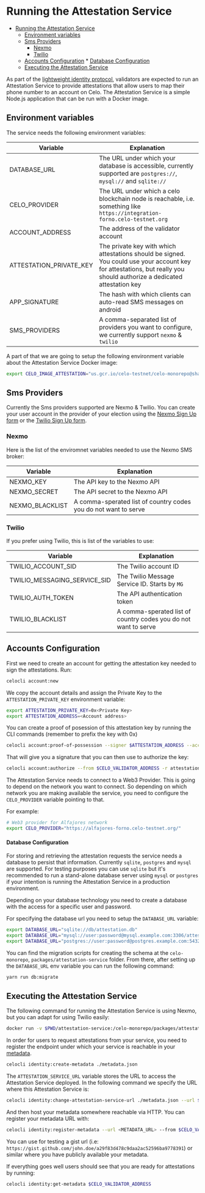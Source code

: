 # Running the Attestation Service

- [Running the Attestation Service](#running-the-attestation-service)
  - [Environment variables](#environment-variables)
  - [Sms Providers](#sms-providers)
    - [Nexmo](#nexmo)
    - [Twilio](#twilio)
  - [Accounts Configuration](#accounts-configuration) \* [Database Configuration](#database-configuration)
  - [Executing the Attestation Service](#executing-the-attestation-service)

As part of the [lightweight identity protocol](/celo-codebase/protocol/identity), validators are expected to run an Attestation Service to provide attestations that allow users to map their phone number to an account on Celo. The Attestation Service is a simple Node.js application that can be run with a Docker image.

## Environment variables

The service needs the following environment variables:

| Variable                | Explanation                                                                                                                                                            |
| ----------------------- | ---------------------------------------------------------------------------------------------------------------------------------------------------------------------- |
| DATABASE_URL            | The URL under which your database is accessible, currently supported are `postgres://`, `mysql://` and `sqlite://`                                                     |  |
| CELO_PROVIDER           | The URL under which a celo blockchain node is reachable, i.e. something like `https://integration-forno.celo-testnet.org`                                              |  |
| ACCOUNT_ADDRESS         | The address of the validator account                                                                                                                                   |  |
| ATTESTATION_PRIVATE_KEY | The private key with which attestations should be signed. You could use your account key for attestations, but really you should authorize a dedicated attestation key |  |
| APP_SIGNATURE           | The hash with which clients can auto-read SMS messages on android                                                                                                      |  |
| SMS_PROVIDERS           | A comma-separated list of providers you want to configure, we currently support `nexmo` & `twilio`                                                                     |  |

A part of that we are going to setup the following environment variable about the Attestation Service Docker image:

```bash
export CELO_IMAGE_ATTESTATION="us.gcr.io/celo-testnet/celo-monorepo@sha256:708ea8b24736a755c4dd3792e8973a6f0bf92b1f91edceb8e0b603ad66f2d70c"
```

## Sms Providers

Currently the Sms providers supported are Nexmo & Twilio. You can create your user account in the provider of your election using the [Nexmo Sign Up form](https://dashboard.nexmo.com/sign-up) or the [Twilio Sign Up form](https://www.twilio.com/try-twilio).

### Nexmo

Here is the list of the enviromnet variables needed to use the Nexmo SMS broker:

| Variable        | Explanation                                                     |
| --------------- | --------------------------------------------------------------- |
| NEXMO_KEY       | The API key to the Nexmo API                                    |
| NEXMO_SECRET    | The API secret to the Nexmo API                                 |
| NEXMO_BLACKLIST | A comma-sperated list of country codes you do not want to serve |

### Twilio

If you prefer using Twilio, this is list of the variables to use:

| Variable                     | Explanation                                                     |
| ---------------------------- | --------------------------------------------------------------- |
| TWILIO_ACCOUNT_SID           | The Twilio account ID                                           |
| TWILIO_MESSAGING_SERVICE_SID | The Twilio Message Service ID. Starts by `MG`                   |
| TWILIO_AUTH_TOKEN            | The API authentication token                                    |
| TWILIO_BLACKLIST             | A comma-sperated list of country codes you do not want to serve |

## Accounts Configuration

First we need to create an account for getting the attestation key needed to sign the attestations. Run:

```bash
celocli account:new
```

We copy the account details and assign the Private Key to the `ATTESTATION_PRIVATE_KEY` environment variable:

```bash
export ATTESTATION_PRIVATE_KEY=0x<Private Key>
export ATTESTATION_ADDRESS=<Account address>
```

You can create a proof of posession of this attestation key by running the CLI commands (remember to prefix the key with 0x)

```bash
celocli account:proof-of-possession --signer $ATTESTATION_ADDRESS --account $CELO_VALIDATOR_ADDRESS --privateKey $ATTESTATION_PRIVATE_KEY
```

That will give you a signature that you can then use to authorize the key:

```bash
celocli account:authorize --from $CELO_VALIDATOR_ADDRESS -r attestation --pop SIGNATURE --signer $ATTESTATION_ADDRESS
```

The Attestation Service needs to connect to a Web3 Provider. This is going to depend on the network you want to connect. So depending on which network you are making available the service, you need to configure the `CELO_PROVIDER` variable pointing to that.

For example:

```bash
# Web3 provider for Alfajores network
export CELO_PROVIDER="https://alfajores-forno.celo-testnet.org/"
```

#### Database Configuration

For storing and retrieving the attestation requests the service needs a database to persist that information. Currently `sqlite`, `postgres` and `mysql` are supported. For testing purposes you can use `sqlite` but it's recommended to run a stand-alone database server using `mysql` or `postgres` if your intention is running the Attestation Service in a production environment.

Depending on your database technology you need to create a database with the access for a specific user and password.

For specifying the database url you need to setup the `DATABASE_URL` variable:

```bash
export DATABASE_URL="sqlite://db/attestation.db"
export DATABASE_URL="mysql://user:password@mysql.example.com:3306/attestation-service"
export DATABASE_URL="postgres://user:password@postgres.example.com:5432/attestation-service"
```

You can find the migration scripts for creating the schema at the `celo-monorepo`, `packages/attestation-service` folder. From there, after setting up the `DATABASE_URL` env variable you can run the following command:

```bash
yarn run db:migrate
```

## Executing the Attestation Service

The following command for running the Attestation Service is using Nexmo, but you can adapt for using Twilio easily:

```bash
docker run -v $PWD/attestation-service:/celo-monorepo/packages/attestation-service/db --name -d --restart always --entrypoint /bin/bash -e ATTESTATION_KEY=$ATTESTATION_PRIVATE_KEY -e ACCOUNT_ADDRESS=$CELO_VALIDATOR_ADDRESS -e CELO_PROVIDER=$CELO_PROVIDER -e DATABASE_URL=$DATABASE_URL -e SMS_PROVIDERS=nexmo -e NEXMO_KEY=$NEXMO_KEY -e NEXMO_SECRET=$NEXMO_SECRET -e NEXMO_BLACKLIST=$NEXMO_BLACKLIST  -d -p 3000:80 $CELO_IMAGE_ATTESTATION -c " cd /celo-monorepo/packages/attestation-service && touch db/attestation.db && yarn run db:migrate && yarn start "
```

In order for users to request attestations from your service, you need to register the endpoint under which your service is reachable in your [metadata](/celo-codebase/protocol/identity/metadata).

```bash
celocli identity:create-metadata ./metadata.json
```

The `ATTESTATION_SERVICE_URL` variable stores the URL to access the Attestation Service deployed. In the following command we specify the URL where this Attestation Service is:

```bash
celocli identity:change-attestation-service-url ./metadata.json --url $ATTESTATION_SERVICE_URL
```

And then host your metadata somewhere reachable via HTTP. You can register your metadata URL with:

```bash
celocli identity:register-metadata --url <METADATA_URL> --from $CELO_VALIDATOR_ADDRESS
```

You can use for testing a gist url (i.e: `https://gist.github.com/john.doe/a29f83d478c9daa2ac52596ba9778391`) or similar where you have publicly available your metadata.

If everything goes well users should see that you are ready for attestations by running:

```bash
celocli identity:get-metadata $CELO_VALIDATOR_ADDRESS
```
